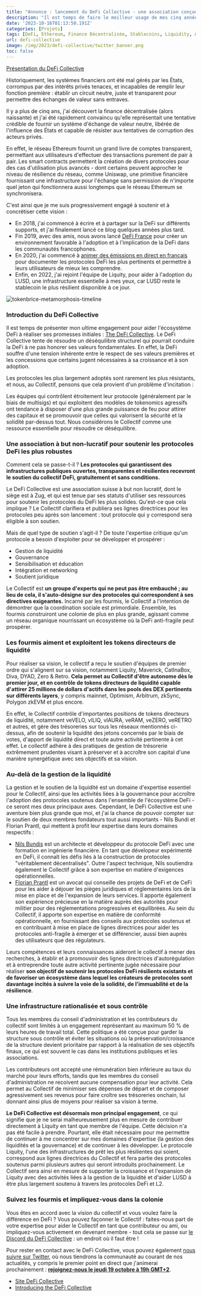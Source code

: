```yaml
---
title: "Annonce : lancement du DeFi Collective - une association conçue pour soutenir la DeFi autonome et résiliente"
description: "Il est temps de faire le meilleur usage de mes cinq années passées à DeFi : un soutien sans faille aux biens publics."
date: '2023-10-16T01:13:50.191Z'
categories: [Projets]
tags: [DeFi, Ethereum, Finance Décentralisée, Stablecoins, Liquidity, Association, DeFi Collective]
url: defi-collective
image: /img/2023/defi-collective/twitter_banner.png
toc: false
---
```



[Présentation du DeFi Collective](https://deficollective.org)


Historiquement, les systèmes financiers ont été mal gérés par les États, corrompus par des intérêts privés tenaces, et incapables de remplir leur fonction première : établir  un circuit neutre, juste et transparent pour permettre des échanges de valeur sans entraves.


Il y a plus de cinq ans, j'ai découvert la finance décentralisée (alors naissante) et j'ai été rapidement convaincu qu'elle représentait une tentative crédible de fournir un système d'échange de valeur neutre, libérée de l'influence des États et capable de résister aux tentatives de corruption des acteurs privés.


En effet, le réseau Ethereum fournit un grand livre de comptes transparent, permettant aux utilisateurs d'effectuer des transactions purement de pair à pair. Les smart contracts permettent la création de divers protocoles pour des cas d'utilisation plus avancés - dont certains peuvent approcher le niveau de résilience du réseau, comme Uniswap, une primitive financière fournissant une infrastructure pour l'échange sans permission de n'importe quel jeton qui fonctionnera aussi longtemps que le réseau Ethereum se synchronisera.


C'est ainsi que je me suis progressivement engagé à soutenir et à concrétiser cette vision :

* En 2018, j'ai commencé à écrire et à partager sur la DeFi sur différents supports, et j'ai finalement lancé ce blog quelques années plus tard.
* Fin 2019, avec des amis, nous avons lancé [DeFi France](https://twitter.com/defi_fr) pour créer un environnement favorable à l'adoption et à l'implication de la DeFi dans les communautés francophones.
* En 2020, j'ai commencé à [animer des émissions en direct en français](https://www.youtube.com/@DeFiFrance/featured) pour documenter les protocoles DeFi les plus pertinents et permettre à leurs utilisateurs de mieux les comprendre.
* Enfin, en 2022, j'ai rejoint l'équipe de Liquity, pour aider à l'adoption du LUSD, une infrastructure essentielle à mes yeux, car LUSD reste le stablecoin le plus résilient disponible à ce jour.


![tokenbrice-metamorphosis-timeline](/img/2023/defi-collective/tokenbrice-metamorphosis.png)

### Introduction du DeFi Collective

Il est temps de présenter mon ultime engagement pour aider l'écosystème DeFi à réaliser ses promesses initiales : [The DeFi Collective](https://twitter.com/DeFiCollective_). Le DeFi Collective tente de résoudre un déséquilibre structurel qui pourrait conduire la DeFi à ne pas honorer ses valeurs fondamentales. En effet, la DeFi souffre d'une tension inhérente entre le respect de ses valeurs premières et les concessions que certains jugent nécessaires à sa croissance et à son adoption.

Les protocoles les plus largement adoptés sont rarement les plus résistants, et nous, au Collectif, pensons que cela provient d'un problème d'incitation :

Les équipes qui contrôlent étroitement leur protocole (généralement par le biais de multisigs) et qui exploitent des modèles de tokenomics agressifs ont tendance à disposer d'une plus grande puissance de feu pour attirer des capitaux et se promouvoir que celles qui valorisent la sécurité et la solidité par-dessus tout. Nous considérons le Collectif comme une ressource essentielle pour résoudre ce déséquilibre.

### Une association à but non-lucratif pour soutenir les protocoles DeFi les plus robustes

Comment cela se passe-t-il ? **Les protocoles qui garantissent des infrastructures publiques ouvertes, transparentes et résilientes recevront le soutien du collectif DeFi, gratuitement et sans conditions.**

Le DeFi Collective est une association suisse à but non lucratif, dont le siège est à Zug, et qui est tenue par ses statuts d'utiliser ses ressources pour soutenir les protocoles du DeFi les plus solides. Qu'est-ce que cela implique ? Le Collectif clarifiera et publiera ses lignes directrices pour les protocoles peu après son lancement : tout protocole qui y correspond sera éligible à son soutien.

Mais de quel type de soutien s'agit-il ? De toute l'expertise critique qu'un protocole a besoin d'exploiter pour se développer et prospérer :

* Gestion de liquidité
* Gouvernance
* Sensibilisation et éducation
* Intégration et networking
* Soutient juridique

Le Collectif est **un groupe d'experts qui ne peut pas être embauché ; au lieu de cela, il s'auto-désigne sur des protocoles qui correspondent à ses directives exigeantes.** Incarné par les fourmis, le Collectif a l'intention de démontrer que la coordination sociale est primordiale. Ensemble, les fourmis construiront une colonie de plus en plus grande, agissant comme un réseau organique nourrissant un écosystème où la DeFi anti-fragile peut prospérer.

### Les fourmis aiment et exploitent les tokens directeurs de liquidité

Pour réaliser sa vision, le collectif a reçu le soutien d'équipes de premier ordre qui s'alignent sur sa vision, notamment Liquity, Maverick, CatInaBox, Diva, DYAD, Zero & Retro. **Cela permet au Collectif d'être autonome dès le premier jour, et en contrôle de tokens directeurs de liquidité capable d'attirer 25 millions de dollars d'actifs dans les pools des DEX pertinents sur différents layers**, y compris mainnet, Optimism, Arbitrum, zkSync, Polygon zkEVM et plus encore.


En effet, le Collectif contrôle d'importantes positions de tokens directeurs de liquidité, notamment veVELO, vlLIQ, vlAURA, veRAM, veZERO, veRETRO et autres, et gère des trésoreries sur tous les réseaux mentionnés ci-dessus, afin de soutenir la liquidité des jetons concernés par le biais de votes, d'apport de liquidité direct et toute autre activité pertinente à cet effet. Le collectif adhère à des pratiques de gestion de trésorerie extrêmement prudentes visant à préserver et à accroître son capital d'une manière synergétique avec ses objectifs et sa vision.

### Au-delà de la gestion de la liquidité


La gestion et le soutien de la liquidité est un domaine d'expertise essentiel pour le Collectif, ainsi que les activités liées à la gouvernance pour accroître l'adoption des protocoles soutenus dans l'ensemble de l'écosystème DeFi - ce seront mes deux principaux axes. Cependant, le DeFi Collective est une aventure bien plus grande que moi, et j'ai la chance de pouvoir compter sur le soutien de deux membres fondateurs tout aussi importants - Nils Bundi et Florian Prantl, qui mettent à profit leur expertise dans leurs domaines respectifs :


- [Nils Bundis](https://www.linkedin.com/in/nils-bundi-6246b998/) est un architecte et développeur du protocole DeFi avec une formation en ingénierie financière. En tant que dévelopeur expérimenté en DeFi, il connaît les défis liés à la construction de protocoles "véritablement décentralisés". Outre l'aspect technique, Nils soutiendra également le Collectif grâce à son expertise en matière d'exigences opérationnelles.
- [Florian Prantl](https://twitter.com/floowp_) est un avocat qui conseille des projets de DeFi et de CeFi pour les aider à déjouer les pièges juridiques et réglementaires lors de la mise en place et de l'expansion de leurs services. Il apporte également son expérience précieuse en la matière auprès des autorités pour militier pour des réglementations progressives et équilibrées. Au sein du Collectif, il apporte son expertise en matière de conformité opérationnelle, en fournissant des conseils aux protocoles soutenus et en contribuant à mise en place de lignes directrices pour aider les protocoles anti-fragile à émerger et se différencier, aussi bien auprès des utilisateurs que des régulateurs.

Leurs compétences et leurs connaissances aideront le collectif à mener des recherches, à établir et à promouvoir des lignes directrices d'autorégulation et à entreprendre toute autre activité pertinente jugée nécessaire pour réaliser **son objectif de soutenir les protocoles DeFi résilients existants et de favoriser un écosystème dans lequel les créateurs de protocoles sont davantage incités à suivre la voie de la solidité, de l'immuabilité et de la résilience**.


### Une infrastructure rationalisée et sous contrôle

Tous les membres du conseil d'administration et les contributeurs du collectif sont limités à un engagement représentant au maximum 50 % de leurs heures de travail total. Cette politique a été conçue pour garder la structure sous contrôle et éviter les situations où la préservation/croissance de la structure devient prioritaire par rapport à la réalisation de ses objectifs finaux, ce qui est souvent le cas dans les institutions publiques et les associations.


Les contributeurs ont accepté une rémunération bien inférieure au taux du marché pour leurs efforts, tandis que les membres du conseil d'administration ne recoivent aucune compensation pour leur activité. Cela permet au Collectif de minimiser ses dépenses de départ et de composer agressivement ses revenus pour faire croître ses trésoreries onchain, lui donnant ainsi plus de moyens pour réaliser sa vision à terme.

**Le DeFi Collective est désormais mon principal engagement**, ce qui signifie que je ne serai malheureusement plus en mesure de contribuer directement à Liquity en tant que membre de l'équipe. Cette décision n'a pas été facile à prendre. Pourtant, elle était nécessaire pour me permettre de continuer à me concentrer sur mes domaines d'expertise (la gestion des liquidités et la gouvernance) et de continuer à les développer. Le protocole Liquity, l'une des infrastructures de prêt les plus résilientes qui soient, correspond aux lignes directrices du Collectif et fera partie des protocoles soutenus parmi plusieurs autres qui seront introduits prochainement. Le Collectif sera ainsi en mesure de supporter la croissance et l'expansion de Liquity avec des activités liées à la gestion de la liquidité et d'aider LUSD à être plus largement soutenu à travers les protocoles DeFi et L2.

### Suivez les fourmis et impliquez-vous dans la colonie

Vous êtes en accord avec la vision du collectif et vous voulez faire la différence en DeFi ? Vous pouvez façonner le Collectif : faites-nous part de votre expertise pour aider le Collectif en tant que contributeur ou ami, ou impliquez-vous activement en devenant membre - tout cela se passe sur [le Discord du DeFi Collective](https://discord.gg/KFhE3tpGsM) : un endroit où il faut être !

Pour rester en contact avec le DeFi Collective, vous pouvez également [nous suivre sur Twitter](https://twitter.com/DeFiCollective_), où nous tiendrons la communauté au courant de nos actualités, y compris le premier point en direct que j'animerai prochainement : **[rejoignez-nous le jeudi 19 octobre à 19h GMT+2](https://discord.gg/NsaQNpC65C?event=1164186718375772261)**.

* [Site DeFi Collective](https://deficollective.org)
* [Introducing the DeFi Collective](https://deficollective.org/blog/the-defi-collective-introduction/)